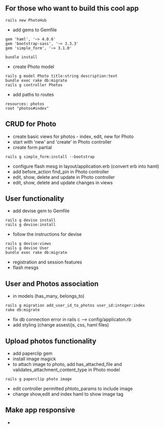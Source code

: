For those who want to build this cool app
-----------------------------------------

```
rails new PhotoHub
```
- add gems to Gemfile
```
gem 'haml', '~> 4.0.6'
gem 'bootstrap-sass', '~> 3.3.3'
gem 'simple_form', '~> 3.1.0'
```
 
```
bundle install
 ```
 - create Photo model
 ``` 
 rails g model Photo title:string description:text
 bundle exec rake db:migrate
 rails g controller Photos 
 ```
 - add paths to routes
 ```
 resources: photos
 root "photos#index"
 ```

CRUD for Photo
-
- create basic views for photos - index, edit, new for Photo
- start with 'new' and 'create' in Photo controller
- create form partial

```
rails g simple_form:install --bootstrap
```
- configure flash mesg in layout/application.erb (convert erb into haml)
- add before_action find_pin in Photo controller
- edit, show, delete and update in Photo controller
- edit, show, delete and update changes in views

User functionality
-
- add devise gem to Gemfile
```
rails g devise install
rails g devise:install
```
- follow the instructions for devise
```
rails g devise:views
rails g devise User
bundle exec rake db:migrate
```
- registration and session features
- flash mesgs

User and Photos association
-
 - in models (has_many, belongs_to)

```
rails g migration add_user_id_to_photos user_id:integer:index
rake db:migrate
```
- fix db connection error in rails c  --> config/applicaton.rb
- add styling (change assest/js, css, haml files)

Upload photos functionality
-
- add paperclip gem
- install image magick
- to attach image to photo, add has_attached_file and validates_attachment_content_type in Photo model
```
rails g paperclip photo image
```
- edit controller permitted phtoto_params to include image
- change show,edit and index haml to show image tag

Make app responsive
 -
 - 
